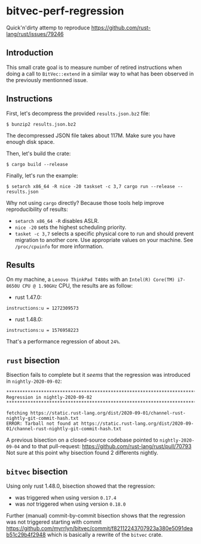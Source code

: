 # bitvec-perf-regression

Quick'n'dirty attemp to reproduce https://github.com/rust-lang/rust/issues/79246

## Introduction

This small crate goal is to measure number of retired instructions when doing a call to `BitVec::extend` in a similar way to what has been observed in the previously mentionned issue.

## Instructions

First, let's decompress the provided `results.json.bz2` file:

```
$ bunzip2 results.json.bz2
```

The decompressed JSON file takes about 117M. Make sure you have enough disk space.

Then, let's build the crate:

```
$ cargo build --release
```

Finally, let's run the example:

```
$ setarch x86_64 -R nice -20 taskset -c 3,7 cargo run --release -- results.json
```

Why not using `cargo` directly? Because those tools help improve reproducibility of results:

* `setarch x86_64 -R` disables ASLR.
* `nice -20` sets the highest scheduling priority.
* `tasket -c 3,7` selects a specific physical core to run and should prevent migration to another core. Use appropriate values on your machine. See `/proc/cpuinfo` for more information.

## Results

On my machine, a `Lenovo ThinkPad T480s` with an `Intel(R) Core(TM) i7-8650U CPU @ 1.90GHz` CPU, the results are as follow:

* rust 1.47.0:

```
instructions:u = 1272309573
```

* rust 1.48.0:

```
instructions:u = 1576958223
```

That's a performance regression of about `24%`.

## `rust` bisection

Bisection fails to complete but it *seems* that the regression was introduced in `nightly-2020-09-02`:

```
********************************************************************************
Regression in nightly-2020-09-02
********************************************************************************

fetching https://static.rust-lang.org/dist/2020-09-01/channel-rust-nightly-git-commit-hash.txt
ERROR: Tarball not found at https://static.rust-lang.org/dist/2020-09-01/channel-rust-nightly-git-commit-hash.txt
```

A previous bisection on a closed-source codebase pointed to `nightly-2020-09-04` and to that pull-request: https://github.com/rust-lang/rust/pull/70793
Not sure at this point why bisection found 2 differents nightly.

## `bitvec` bisection

Using only rust 1.48.0, bisection showed that the regression:

* was triggered when using version `0.17.4`
* was *not* triggered when using version `0.18.0`

Further (manual) commit-by-commit bisection shows that the regression was not triggered starting with commit https://github.com/myrrlyn/bitvec/commit/f82112243707923a380e5091deab51c29b4f2948 which is basically a rewrite of the `bitvec` crate.
